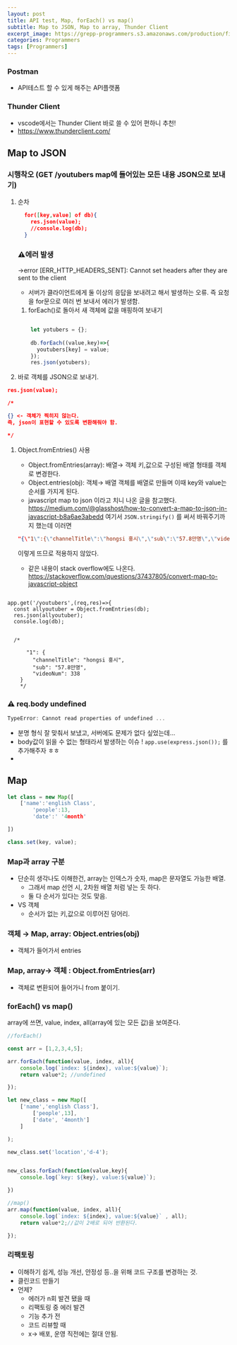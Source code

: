 ```yaml
---
layout: post
title: API test, Map, forEach() vs map()
subtitle: Map to JSON, Map to array, Thunder Client
excerpt_image: https://grepp-programmers.s3.amazonaws.com/production/file_resource/6737/Dev_Thumnail_Web_Full_Stack_4th.png
categories: Programmers
tags: [Programmers]
---
```

### Postman

- API테스트 할 수 있게 해주는 API플랫폼

### Thunder Client

- vscode에서는 Thunder Client 바로 쓸 수 있어 편하니 추천!
- https://www.thunderclient.com/


## Map to JSON

### 시행착오 (GET /youtubers map에 들어있는 모든 내용 JSON으로 보내기)

1. 순차
    
    ```json
      for([key,value] of db){
        res.json(value);
        //console.log(db);
      }
    ```
    
    ### ⚠️에러 발생
    
    →error [ERR_HTTP_HEADERS_SENT]: Cannot set headers after they are sent to the client
    
    - 서버가 클라이언트에게 둘 이상의 응답을 보내려고 해서 발생하는 오류. 즉 요청을 for문으로 여러 번 보내서 에러가 발생함.
    1. forEach()로 돌아서 새 객체에 값을 매핑하여 보내기
    
    ```jsx
    
        let yotubers = {};
        
        db.forEach((value,key)=>{
          youtubers[key] = value;
        });
        res.json(yotubers);
    ```
    
2. 바로 객체를 JSON으로 보내기.

```json
res.json(value);

/*

{} <- 객체가 찍히지 않는다. 
즉, json이 표현할 수 있도록 변환해줘야 함. 

*/
```

1. Object.fromEntries() 사용
    - Object.fromEntries(array): 배열→ 객체
    키,값으로 구성된 배열 형태를 객체로 변경한다.
    - Object.entries(obj): 객체→ 배열
    객체를 배열로 만들며 이때 key와 value는 순서를 가지게 된다.
    - javascript map to json 이라고 치니 나온 글을 참고했다.
    https://medium.com/@glasshost/how-to-convert-a-map-to-json-in-javascript-b8a6ae3abedd
    여기서 `JSON.stringify()` 를 써서 바꿔주기까지 했는데 이러면
    
    ```json
    "{\"1\":{\"channelTitle\":\"hongsi 홍시\",\"sub\":\"57.8만명\",\"videoNum\":338}}"
    ```
    
    이렇게 뜨므로 적용하지 않았다. 
    
    - 같은 내용이 stack overflow에도 나온다. https://stackoverflow.com/questions/37437805/convert-map-to-javascript-object

```

app.get('/youtubers',(req,res)=>{
  const allyoutuber = Object.fromEntries(db);
  res.json(allyoutuber);
  console.log(db);
  
  
  /*
  
      "1": {
        "channelTitle": "hongsi 홍시",
        "sub": "57.8만명",
        "videoNum": 338
    }
    */
```
### ⚠️  req.body undefined

```powershell
TypeError: Cannot read properties of undefined ...
```

- 분명 형식 잘 맞춰서 보냈고, 서버에도 문제가 없다 싶었는데…
- body값이 읽을 수 없는 형태라서 발생하는 이슈 !
`app.use(express.json());`  를 추가해주자 ㅎㅎ
-

## Map

```jsx
let class = new Map([
	['name':'english Class',
		'people':13,
		'date':' '4month'

])

class.set(key, value); 
```

### Map과 array 구분

- 단순히 생각나도 이해한건, array는 인덱스가 숫자, map은 문자열도 가능한 배열.
    - 그래서 map 선언 시, 2차원 배열 처럼 넣는 듯 하다.
    - 둘 다 순서가 있다는 것도 맞음.
- VS 객체
    - 순서가 없는 키,값으로 이루어진 덩어리.

### 객체 → Map, array: Object.entries(obj)

- 객체가 들어가서 entries

### Map, array→ 객체 : Object.fromEntries(arr)

- 객체로 변환되어 들어가니 from 붙이기.

### forEach() vs map()

array에 쓰면, value, index, all(array에 있는 모든 값)을 보여준다.

```jsx
//forEach()

const arr = [1,2,3,4,5];

arr.forEach(function(value, index, all){
    console.log(`index: ${index}, value:${value}`);
    return value*2; //undefined

});

let new_class = new Map([
	['name','english Class'],
		['people',13],
		['date', '4month']
    ]   

);

new_class.set('location','d-4');


new_class.forEach(function(value,key){
    console.log(`key: ${key}, value:${value}`);

})

//map()
arr.map(function(value, index, all){
    console.log(`index: ${index}, value:${value}` , all);
    return value*2;//값이 2배로 되어 반환된다.

});

```

### 리팩토링

- 이해하기 쉽게, 성능 개선, 안정성 등..을 위해 코드 구조를 변경하는 것.
- 클린코드 만들기
- 언제?
    - 에러가 n회 발견 됐을 때
    - 리팩토링 중 에러 발견
    - 기능 추가 전
    - 코드 리뷰할 때
    - x→ 배포, 운영 직전에는 절대 안됨.